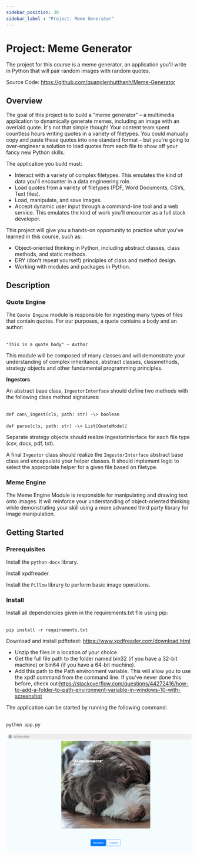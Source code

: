 ```yaml
---
sidebar_position: 30
sidebar_label : "Project: Meme Generator"
---
```

# Project: Meme Generator

The project for this course is a meme generator, an application you'll write in Python that will pair random images with random quotes.

Source Code: https://github.com/quanglenhutthanh/Meme-Generator

## Overview

The goal of this project is to build a "meme generator" – a multimedia application to dynamically generate memes, including an image with an overlaid quote. It's not that simple though! Your content team spent countless hours writing quotes in a variety of filetypes. You could manually copy and paste these quotes into one standard format – but you're going to over-engineer a solution to load quotes from each file to show off your fancy new Python skills.

The application you build must:

- Interact with a variety of complex filetypes. This emulates the kind of data you'll encounter in a data engineering role.
- Load quotes from a variety of filetypes (PDF, Word Documents, CSVs, Text files).
- Load, manipulate, and save images.
- Accept dynamic user input through a command-line tool and a web service. This emulates the kind of work you'll encounter as a full stack developer.

This project will give you a hands-on opportunity to practice what you've learned in this course, such as:

- Object-oriented thinking in Python, including abstract classes, class methods, and static methods.
- DRY (don't repeat yourself) principles of class and method design.
- Working with modules and packages in Python.

## Description

### Quote Engine

The `Quote Engine` module is responsible for ingesting many types of files that contain quotes. For our purposes, a quote contains a body and an author:

```

"This is a quote body" – Author

```

This module will be composed of many classes and will demonstrate your understanding of complex inheritance, abstract classes, classmethods, strategy objects and other fundamental programming principles.

**Ingestors**

An abstract base class, `IngestorInterface` should define two methods with the following class method signatures:

```

def can\_ingest(cls, path: str) -\> boolean

def parse(cls, path: str) -\> List[QuoteModel]

```

Separate strategy objects should realize IngestorInterface for each file type (csv, docx, pdf, txt).

A final `Ingestor` class should realize the `IngestorInterface` abstract base class and encapsulate your helper classes. It should implement logic to select the appropriate helper for a given file based on filetype.

### Meme Engine

The Meme Engine Module is responsible for manipulating and drawing text onto images. It will reinforce your understanding of object-oriented thinking while demonstrating your skill using a more advanced third party library for image manipulation.

## Getting Started

### Prerequisites

Install the `python-docx` library.

Install xpdfreader.

Install the `Pillow` library to perform basic image operations.

### Install

Install all dependencies given in the requirements.txt file using pip:

```

pip install -r requirements.txt

```

Download and install pdftotext: https://www.xpdfreader.com/download.html

  - Unzip the files in a location of your choice.
  - Get the full file path to the folder named bin32 (if you have a 32-bit machine) or bin64 (if you have a 64-bit machine).
  - Add this path to the Path environment variable. This will allow you to use the xpdf command from the command line. If you've never done this before, check out:https://stackoverflow.com/questions/44272416/how-to-add-a-folder-to-path-environment-variable-in-windows-10-with-screenshot

The application can be started by running the following command:

```

python app.py

```
![img alt](./img/meme-generator.png)

